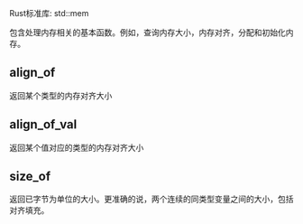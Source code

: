 Rust标准库: std::mem

包含处理内存相关的基本函数。例如，查询内存大小，内存对齐，分配和初始化内存。

## align_of

返回某个类型的内存对齐大小

## align_of_val

返回某个值对应的类型的内存对齐大小

## size_of

返回已字节为单位的大小。更准确的说，两个连续的同类型变量之间的大小，包括对齐填充。


